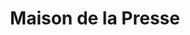 ---
title: "Maison de la Presse"
url: /juvisy-sur-orge/maison-de-la-presse/
shop: marchand de journaux
---